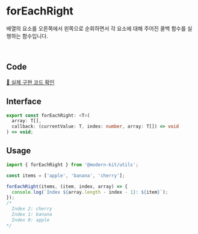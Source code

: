# forEachRight 

배열의 요소를 오른쪽에서 왼쪽으로 순회하면서 각 요소에 대해 주어진 콜백 함수를 실행하는 함수입니다.

<br />

## Code 

[🔗 실제 구현 코드 확인](https://github.com/modern-agile-team/modern-kit/blob/main/packages/utils/src/array/forEachRight/index.ts)

## Interface 

```ts title="typescript"
export const forEachRight: <T>(
  array: T[],
  callback: (currentValue: T, index: number, array: T[]) => void
) => void;
```

## Usage

```ts title="typescript"
import { forEachRight } from '@modern-kit/utils';

const items = ['apple', 'banana', 'cherry'];

forEachRight(items, (item, index, array) => {
  console.log(`Index ${array.length - index - 1}: ${item}`);
});
/*
  Index 2: cherry
  Index 1: banana
  Index 0: apple
*/
```